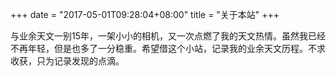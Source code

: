 +++
date = "2017-05-01T09:28:04+08:00"
title = "关于本站"
+++

与业余天文一别15年，一架小小的相机，又一次点燃了我的天文热情。虽然我已经不再年轻，但是也多了一分稳重。希望借这个小站，记录我的业余天文历程。不求收获，只为记录发现的点滴。
